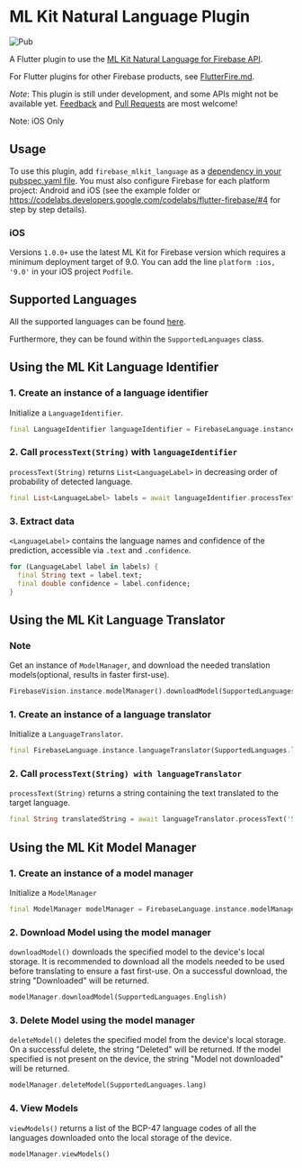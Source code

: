 # ML Kit Natural Language Plugin

![Pub](https://img.shields.io/pub/v/firebase_mlkit_language.svg?color=orange)

A Flutter plugin to use the [ML Kit Natural Language for Firebase API](https://firebase.google.com/docs/ml-kit/).

For Flutter plugins for other Firebase products, see [FlutterFire.md](https://github.com/flutter/plugins/blob/master/FlutterFire.md).

*Note*: This plugin is still under development, and some APIs might not be available yet. [Feedback](https://github.com/rishab2113/firebase_mlkit_language/issues) and [Pull Requests](https://github.com/rishab2113/firebase_mlkit_language/pulls) are most welcome!

Note: iOS Only

## Usage

To use this plugin, add `firebase_mlkit_language` as a [dependency in your pubspec.yaml file](https://flutter.io/platform-plugins/). You must also configure Firebase for each platform project: Android and iOS (see the example folder or https://codelabs.developers.google.com/codelabs/flutter-firebase/#4 for step by step details).

### iOS
Versions `1.0.0+` use the latest ML Kit for Firebase version which requires a minimum deployment
target of 9.0. You can add the line `platform :ios, '9.0'` in your iOS project `Podfile`.

## Supported Languages
All the supported languages can be found [here](https://firebase.google.com/docs/ml-kit/translation-language-support).

Furthermore, they can be found within the `SupportedLanguages` class.

## Using the ML Kit Language Identifier

### 1. Create an instance of a language identifier

Initialize a `LanguageIdentifier`.

```dart
final LanguageIdentifier languageIdentifier = FirebaseLanguage.instance.languageIdentifier()
```

### 2. Call `processText(String)` with `languageIdentifier`

`processText(String)` returns `List<LanguageLabel>` in decreasing order of probability of detected language.

```dart
final List<LanguageLabel> labels = await languageIdentifier.processText('Sample Text');
```

### 3. Extract data

`<LanguageLabel>` contains the language names and confidence of the prediction, accessible via `.text` and `.confidence`.

```dart
for (LanguageLabel label in labels) {
  final String text = label.text;
  final double confidence = label.confidence;
}
```

## Using the ML Kit Language Translator

### Note

Get an instance of `ModelManager`, and download the needed translation models(optional, results in faster first-use).

```dart
FirebaseVision.instance.modelManager().downloadModel(SupportedLanguages.lang);
```

### 1. Create an instance of a language translator

Initialize a `LanguageTranslator`.

```dart
final FirebaseLanguage.instance.languageTranslator(SupportedLanguages.lang, SupportedLanguages.lang);
```

### 2. Call `processText(String) with languageTranslator`

`processText(String)` returns a string containing the text translated to the target language.

```dart
final String translatedString = await languageTranslator.processText('Sample Text');
```

## Using the ML Kit Model Manager

### 1. Create an instance of a model manager

Initialize a `ModelManager`

```dart
final ModelManager modelManager = FirebaseLanguage.instance.modelManager()
```

### 2. Download Model using the model manager

`downloadModel()` downloads the specified model to the device's local storage. It is recommended to download all the models needed to be used before translating to ensure a fast first-use. On a successful download, the string "Downloaded" will be returned.

```dart
modelManager.downloadModel(SupportedLanguages.English)
```

### 3. Delete Model using the model manager

`deleteModel()` deletes the specified model from the device's local storage. On a successful delete, the string "Deleted" will be returned. If the model specified is not present on the device, the string "Model not downloaded" will be returned.

```dart
modelManager.deleteModel(SupportedLanguages.lang)
```

### 4. View Models

`viewModels()` returns a list of the BCP-47 language codes of all the languages downloaded onto the local storage of the device.

```dart
modelManager.viewModels()
```
